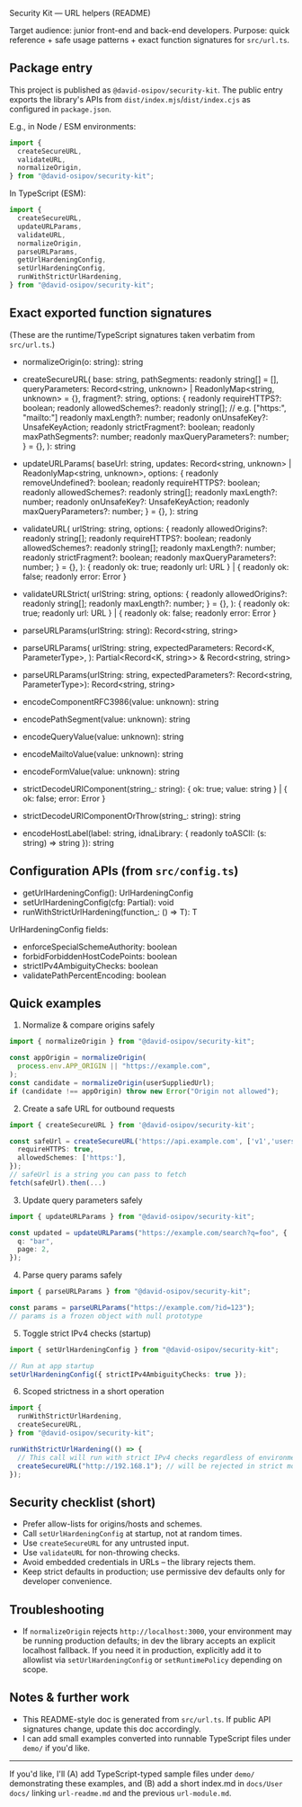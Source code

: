 Security Kit — URL helpers (README)

Target audience: junior front-end and back-end developers.
Purpose: quick reference + safe usage patterns + exact function signatures for `src/url.ts`.

## Package entry

This project is published as `@david-osipov/security-kit`. The public entry exports the library's APIs from `dist/index.mjs`/`dist/index.cjs` as configured in `package.json`.

E.g., in Node / ESM environments:

```js
import {
  createSecureURL,
  validateURL,
  normalizeOrigin,
} from "@david-osipov/security-kit";
```

In TypeScript (ESM):

```ts
import {
  createSecureURL,
  updateURLParams,
  validateURL,
  normalizeOrigin,
  parseURLParams,
  getUrlHardeningConfig,
  setUrlHardeningConfig,
  runWithStrictUrlHardening,
} from "@david-osipov/security-kit";
```

## Exact exported function signatures

(These are the runtime/TypeScript signatures taken verbatim from `src/url.ts`.)

- normalizeOrigin(o: string): string

- createSecureURL(
  base: string,
  pathSegments: readonly string[] = [],
  queryParameters: Record<string, unknown> | ReadonlyMap<string, unknown> = {},
  fragment?: string,
  options: {
  readonly requireHTTPS?: boolean;
  readonly allowedSchemes?: readonly string[]; // e.g. ["https:", "mailto:"]
  readonly maxLength?: number;
  readonly onUnsafeKey?: UnsafeKeyAction;
  readonly strictFragment?: boolean;
  readonly maxPathSegments?: number;
  readonly maxQueryParameters?: number;
  } = {},
  ): string

- updateURLParams(
  baseUrl: string,
  updates: Record<string, unknown> | ReadonlyMap<string, unknown>,
  options: {
  readonly removeUndefined?: boolean;
  readonly requireHTTPS?: boolean;
  readonly allowedSchemes?: readonly string[];
  readonly maxLength?: number;
  readonly onUnsafeKey?: UnsafeKeyAction;
  readonly maxQueryParameters?: number;
  } = {},
  ): string

- validateURL(
  urlString: string,
  options: {
  readonly allowedOrigins?: readonly string[];
  readonly requireHTTPS?: boolean;
  readonly allowedSchemes?: readonly string[];
  readonly maxLength?: number;
  readonly strictFragment?: boolean;
  readonly maxQueryParameters?: number;
  } = {},
  ): { readonly ok: true; readonly url: URL } | { readonly ok: false; readonly error: Error }

- validateURLStrict(
  urlString: string,
  options: {
  readonly allowedOrigins?: readonly string[];
  readonly maxLength?: number;
  } = {},
  ): { readonly ok: true; readonly url: URL } | { readonly ok: false; readonly error: Error }

- parseURLParams(urlString: string): Record<string, string>
- parseURLParams<K extends string>(
  urlString: string,
  expectedParameters: Record<K, ParameterType>,
  ): Partial<Record<K, string>> & Record<string, string>

- parseURLParams(urlString: string, expectedParameters?: Record<string, ParameterType>): Record<string, string>

- encodeComponentRFC3986(value: unknown): string
- encodePathSegment(value: unknown): string
- encodeQueryValue(value: unknown): string
- encodeMailtoValue(value: unknown): string
- encodeFormValue(value: unknown): string

- strictDecodeURIComponent(string\_: string): { ok: true; value: string } | { ok: false; error: Error }
- strictDecodeURIComponentOrThrow(string\_: string): string

- encodeHostLabel(label: string, idnaLibrary: { readonly toASCII: (s: string) => string }): string

## Configuration APIs (from `src/config.ts`)

- getUrlHardeningConfig(): UrlHardeningConfig
- setUrlHardeningConfig(cfg: Partial<UrlHardeningConfig>): void
- runWithStrictUrlHardening<T>(function\_: () => T): T

UrlHardeningConfig fields:

- enforceSpecialSchemeAuthority: boolean
- forbidForbiddenHostCodePoints: boolean
- strictIPv4AmbiguityChecks: boolean
- validatePathPercentEncoding: boolean

## Quick examples

1. Normalize & compare origins safely

```ts
import { normalizeOrigin } from "@david-osipov/security-kit";

const appOrigin = normalizeOrigin(
  process.env.APP_ORIGIN || "https://example.com",
);
const candidate = normalizeOrigin(userSuppliedUrl);
if (candidate !== appOrigin) throw new Error("Origin not allowed");
```

2. Create a safe URL for outbound requests

```ts
import { createSecureURL } from '@david-osipov/security-kit';

const safeUrl = createSecureURL('https://api.example.com', ['v1','users'], new Map([['q','joe']]), undefined, {
  requireHTTPS: true,
  allowedSchemes: ['https:'],
});
// safeUrl is a string you can pass to fetch
fetch(safeUrl).then(...)
```

3. Update query parameters safely

```ts
import { updateURLParams } from "@david-osipov/security-kit";

const updated = updateURLParams("https://example.com/search?q=foo", {
  q: "bar",
  page: 2,
});
```

4. Parse query params safely

```ts
import { parseURLParams } from "@david-osipov/security-kit";

const params = parseURLParams("https://example.com/?id=123");
// params is a frozen object with null prototype
```

5. Toggle strict IPv4 checks (startup)

```ts
import { setUrlHardeningConfig } from "@david-osipov/security-kit";

// Run at app startup
setUrlHardeningConfig({ strictIPv4AmbiguityChecks: true });
```

6. Scoped strictness in a short operation

```ts
import {
  runWithStrictUrlHardening,
  createSecureURL,
} from "@david-osipov/security-kit";

runWithStrictUrlHardening(() => {
  // This call will run with strict IPv4 checks regardless of environment
  createSecureURL("http://192.168.1"); // will be rejected in strict mode
});
```

## Security checklist (short)

- Prefer allow-lists for origins/hosts and schemes.
- Call `setUrlHardeningConfig` at startup, not at random times.
- Use `createSecureURL` for any untrusted input.
- Use `validateURL` for non-throwing checks.
- Avoid embedded credentials in URLs – the library rejects them.
- Keep strict defaults in production; use permissive dev defaults only for developer convenience.

## Troubleshooting

- If `normalizeOrigin` rejects `http://localhost:3000`, your environment may be running production defaults; in dev the library accepts an explicit localhost fallback. If you need it in production, explicitly add it to allowlist via `setUrlHardeningConfig` or `setRuntimePolicy` depending on scope.

## Notes & further work

- This README-style doc is generated from `src/url.ts`. If public API signatures change, update this doc accordingly.
- I can add small examples converted into runnable TypeScript files under `demo/` if you'd like.

---

If you'd like, I'll (A) add TypeScript-typed sample files under `demo/` demonstrating these examples, and (B) add a short index.md in `docs/User docs/` linking `url-readme.md` and the previous `url-module.md`.
